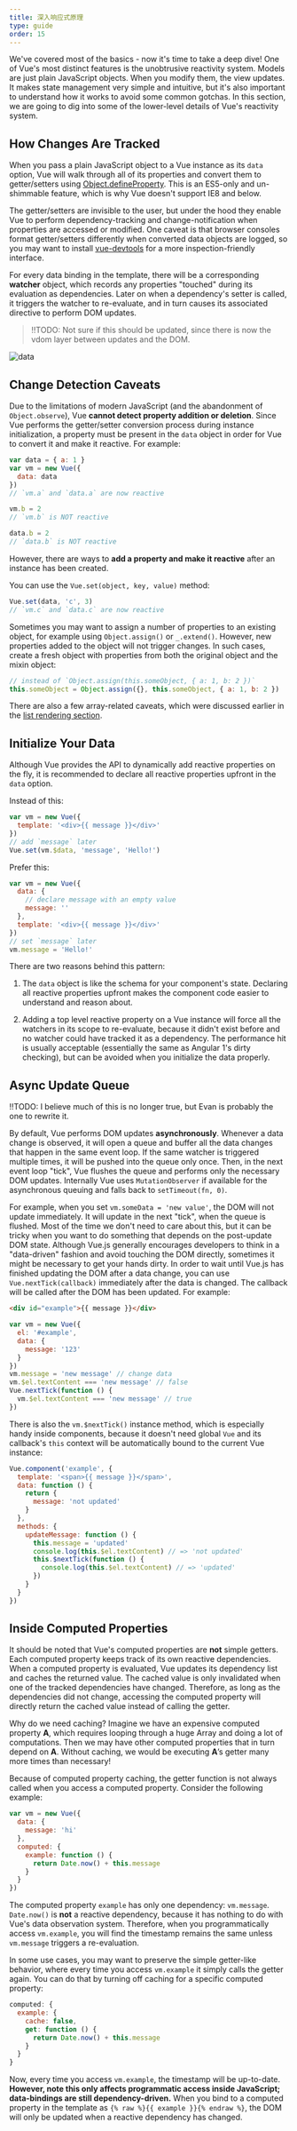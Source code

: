 ```yaml
---
title: 深入响应式原理
type: guide
order: 15
---
```


We've covered most of the basics - now it's time to take a deep dive! One of Vue's most distinct features is the unobtrusive reactivity system. Models are just plain JavaScript objects. When you modify them, the view updates. It makes state management very simple and intuitive, but it's also important to understand how it works to avoid some common gotchas. In this section, we are going to dig into some of the lower-level details of Vue's reactivity system.

## How Changes Are Tracked

When you pass a plain JavaScript object to a Vue instance as its `data` option, Vue will walk through all of its properties and convert them to getter/setters using [Object.defineProperty](https://developer.mozilla.org/en-US/docs/Web/JavaScript/Reference/Global_Objects/Object/defineProperty). This is an ES5-only and un-shimmable feature, which is why Vue doesn't support IE8 and below.

The getter/setters are invisible to the user, but under the hood they enable Vue to perform dependency-tracking and change-notification when properties are accessed or modified. One caveat is that browser consoles format getter/setters differently when converted data objects are logged, so you may want to install [vue-devtools](https://github.com/vuejs/vue-devtools) for a more inspection-friendly interface.

For every data binding in the template, there will be a corresponding **watcher** object, which records any properties "touched" during its evaluation as dependencies. Later on when a dependency's setter is called, it triggers the watcher to re-evaluate, and in turn causes its associated directive to perform DOM updates.

> !!TODO: Not sure if this should be updated, since there is now the vdom layer between updates and the DOM.

![data](/images/data.png)

## Change Detection Caveats

Due to the limitations of modern JavaScript (and the abandonment of `Object.observe`), Vue **cannot detect property addition or deletion**. Since Vue performs the getter/setter conversion process during instance initialization, a property must be present in the `data` object in order for Vue to convert it and make it reactive. For example:

``` js
var data = { a: 1 }
var vm = new Vue({
  data: data
})
// `vm.a` and `data.a` are now reactive

vm.b = 2
// `vm.b` is NOT reactive

data.b = 2
// `data.b` is NOT reactive
```

However, there are ways to **add a property and make it reactive** after an instance has been created.

You can use the `Vue.set(object, key, value)` method:

``` js
Vue.set(data, 'c', 3)
// `vm.c` and `data.c` are now reactive
```

Sometimes you may want to assign a number of properties to an existing object, for example using `Object.assign()` or `_.extend()`. However, new properties added to the object will not trigger changes. In such cases, create a fresh object with properties from both the original object and the mixin object:

``` js
// instead of `Object.assign(this.someObject, { a: 1, b: 2 })`
this.someObject = Object.assign({}, this.someObject, { a: 1, b: 2 })
```

There are also a few array-related caveats, which were discussed earlier in the [list rendering section](/guide/list.html#Caveats).

## Initialize Your Data

Although Vue provides the API to dynamically add reactive properties on the fly, it is recommended to declare all reactive properties upfront in the `data` option.

Instead of this:

``` js
var vm = new Vue({
  template: '<div>{{ message }}</div>'
})
// add `message` later
Vue.set(vm.$data, 'message', 'Hello!')
```

Prefer this:

``` js
var vm = new Vue({
  data: {
    // declare message with an empty value
    message: ''
  },
  template: '<div>{{ message }}</div>'
})
// set `message` later
vm.message = 'Hello!'
```

There are two reasons behind this pattern:

1. The `data` object is like the schema for your component's state. Declaring all reactive properties upfront makes the component code easier to understand and reason about.

2. Adding a top level reactive property on a Vue instance will force all the watchers in its scope to re-evaluate, because it didn't exist before and no watcher could have tracked it as a dependency. The performance hit is usually acceptable (essentially the same as Angular 1's dirty checking), but can be avoided when you initialize the data properly.

## Async Update Queue

!!TODO: I believe much of this is no longer true, but Evan is probably the one to rewrite it.

By default, Vue performs DOM updates **asynchronously**. Whenever a data change is observed, it will open a queue and buffer all the data changes that happen in the same event loop. If the same watcher is triggered multiple times, it will be pushed into the queue only once. Then, in the next event loop "tick", Vue flushes the queue and performs only the necessary DOM updates. Internally Vue uses `MutationObserver` if available for the asynchronous queuing and falls back to `setTimeout(fn, 0)`.

For example, when you set `vm.someData = 'new value'`, the DOM will not update immediately. It will update in the next "tick", when the queue is flushed. Most of the time we don't need to care about this, but it can be tricky when you want to do something that depends on the post-update DOM state. Although Vue.js generally encourages developers to think in a "data-driven" fashion and avoid touching the DOM directly, sometimes it might be necessary to get your hands dirty. In order to wait until Vue.js has finished updating the DOM after a data change, you can use `Vue.nextTick(callback)` immediately after the data is changed. The callback will be called after the DOM has been updated. For example:

``` html
<div id="example">{{ message }}</div>
```

``` js
var vm = new Vue({
  el: '#example',
  data: {
    message: '123'
  }
})
vm.message = 'new message' // change data
vm.$el.textContent === 'new message' // false
Vue.nextTick(function () {
  vm.$el.textContent === 'new message' // true
})
```

There is also the `vm.$nextTick()` instance method, which is especially handy inside components, because it doesn't need global `Vue` and its callback's `this` context will be automatically bound to the current Vue instance:

``` js
Vue.component('example', {
  template: '<span>{{ message }}</span>',
  data: function () {
    return {
      message: 'not updated'
    }
  },
  methods: {
    updateMessage: function () {
      this.message = 'updated'
      console.log(this.$el.textContent) // => 'not updated'
      this.$nextTick(function () {
        console.log(this.$el.textContent) // => 'updated'
      })
    }
  }
})
```

## Inside Computed Properties

It should be noted that Vue's computed properties are **not** simple getters. Each computed property keeps track of its own reactive dependencies. When a computed property is evaluated, Vue updates its dependency list and caches the returned value. The cached value is only invalidated when one of the tracked dependencies have changed. Therefore, as long as the dependencies did not change, accessing the computed property will directly return the cached value instead of calling the getter.

Why do we need caching? Imagine we have an expensive computed property **A**, which requires looping through a huge Array and doing a lot of computations. Then we may have other computed properties that in turn depend on **A**. Without caching, we would be executing **A**’s getter many more times than necessary!

Because of computed property caching, the getter function is not always called when you access a computed property. Consider the following example:

``` js
var vm = new Vue({
  data: {
    message: 'hi'
  },
  computed: {
    example: function () {
      return Date.now() + this.message
    }
  }
})
```

The computed property `example` has only one dependency: `vm.message`. `Date.now()` is **not** a reactive dependency, because it has nothing to do with Vue's data observation system. Therefore, when you programmatically access `vm.example`, you will find the timestamp remains the same unless `vm.message` triggers a re-evaluation.

In some use cases, you may want to preserve the simple getter-like behavior, where every time you access `vm.example` it simply calls the getter again. You can do that by turning off caching for a specific computed property:

``` js
computed: {
  example: {
    cache: false,
    get: function () {
      return Date.now() + this.message
    }
  }
}
```

Now, every time you access `vm.example`, the timestamp will be up-to-date. **However, note this only affects programmatic access inside JavaScript; data-bindings are still dependency-driven.** When you bind to a computed property in the template as `{% raw %}{{ example }}{% endraw %}`, the DOM will only be updated when a reactive dependency has changed.

